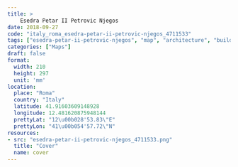 ```yaml
---
title: > 
    Esedra Petar II Petrovic Njegos
date: 2018-09-27
code: "italy_roma_esedra-petar-ii-petrovic-njegos_4711533"
tags: ["esedra-petar-ii-petrovic-njegos", "map", "architecture", "buildings", "Roma", "Italy"]
categories: ["Maps"]
draft: false
format:
  width: 210
  height: 297
  unit: 'mm'
location:
  place: "Roma"
  country: "Italy"
  latitude: 41.91603609148928
  longitude: 12.481620875948144
  prettyLat: "12\u00b028'53.83\"E"
  prettyLon: "41\u00b054'57.72\"N"
resources:
- src: "esedra-petar-ii-petrovic-njegos_4711533.png"
  title: "Cover"
  name: cover
---
```

